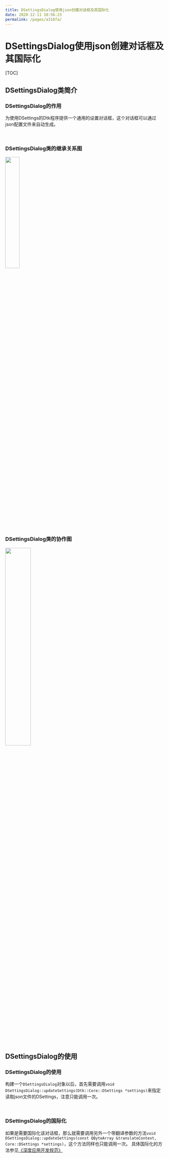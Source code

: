```yaml
---
title: DSettingsDialog使用json创建对话框及其国际化
date: 2020-12-11 10:56:23
permalink: /pages/a316fa/
---
```



# DSettingsDialog使用json创建对话框及其国际化

[TOC]

## DSettingsDialog类简介

### DSettingsDialog的作用

为使用DSettings的Dtk程序提供一个通用的设置对话框，这个对话框可以通过json配置文件来自动生成。

<br>

### DSettingsDialog类的继承关系图 

 <img src="https://cdn.jsdelivr.net/gh/xmuli/xmuliPic@pic/2020/20201210140546.png" width="30%"/>

<br>

### DSettingsDialog类的协作图

 <img src="https://cdn.jsdelivr.net/gh/xmuli/xmuliPic@pic/2020/20201210140743.png" width="40%"/>

<br>

## DSettingsDialog的使用

### DSettingsDialog的使用

构建一个`DSettingsDialog`对象以后，首先需要调用`void DSettingsDialog::updateSettings(Dtk::Core::DSettings *settings)`来指定读取json文件的DSettings，注意只能调用一次。

<br>

### DSettingsDialog的国际化

如果是需要国际化该对话框，那么就需要调用另外一个带翻译参数的方法`void DSettingsDialog::updateSettings(const QByteArray &translateContext, Core::DSettings *settings)`，这个方法同样也只能调用一次。 具体国际化的方法参见[《深度应用开发规范》](后面补上)